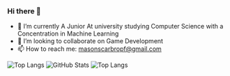 ### Hi there 👋

<!--
**MasonScarbro/MasonScarbro** is a ✨ _special_ ✨ repository because its `README.md` (this file) appears on your GitHub profile.

Here are some ideas to get you started:
-->
- 🌱 I’m currently A Junior At university studying Computer Science with a Concentration in Machine Learning
- 👯 I’m looking to collaborate on Game Development
- 📫 How to reach me: masonscarbropf@gmail.com

![Top Langs](https://github-readme-stats.vercel.app/api/top-langs/?username=MasonScarbro&&theme=dracula&langs_count=8&hide=html) 
![GitHub Stats](https://github-readme-stats.vercel.app/api?username=MasonScarbro&&theme=dracula)
![Top Langs](https://github-readme-stats.vercel.app/api/top-langs/?username=MasonScarbro&layout=donut-vertical&bg_color=45,363946,F374AED&langs_count=8&hide=html)

